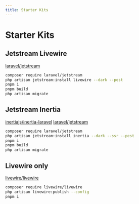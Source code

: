 ```yaml
---
title: Starter Kits
---
```


# Starter Kits

## Jetstream Livewire

[laravel/jetstream](https://jetstream.laravel.com/3.x/introduction.html)

```bash
composer require laravel/jetstream
php artisan jetstream:install livewire --dark --pest
pnpm i
pnpm build
php artisan migrate
```

## Jetstream Inertia

[inertiajs/inertia-laravel](https://inertiajs.com)
[laravel/jetstream](https://jetstream.laravel.com/3.x/introduction.html)

```bash
composer require laravel/jetstream
php artisan jetstream:install inertia --dark --ssr --pest
pnpm i
pnpm build
php artisan migrate
```

## Livewire only

[livewire/livewire](https://livewire.laravel.com/)

```bash
composer require livewire/livewire
php artisan livewire:publish --config
pnpm i
```
